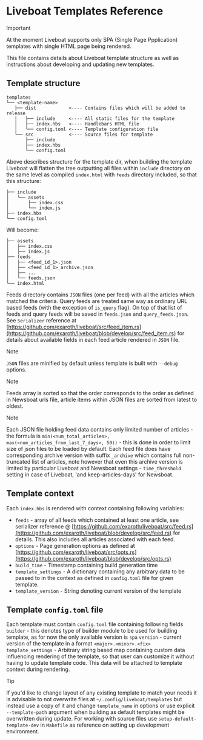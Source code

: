 # Liveboat Templates Reference

> [!IMPORTANT]
> At the moment Liveboat supports only SPA (Single Page Ppplication) templates with single HTML page being rendered.

This file contains details about Liveboat template structure as well as instructions about developing and updating new templates.

## Template structure

```
templates
└── <template-name>
   ├── dist            <---- Contains files which will be added to release
   │   ├── include     <---- All static files for the template
   │   ├── index.hbs   <---- Handlebars HTML file
   │   └── config.toml <---- Template configuration file
   └── src             <---- Source files for template
       ├── include
       ├── index.hbs
       └── config.toml
```

Above describes structure for the template dir, when building the template Liveboat will flatten the tree outputting all files within `include` directory on the same level as compiled `index.html` with `feeds` directory included, so that this structure:

```
├── include
│   └── assets
│       ├── index.css
│       └── index.js
├── index.hbs
└── config.toml
```

Will become:

```
├── assets
│   ├── index.css
│   ├── index.js
├── feeds
│   ├── <feed_id_1>.json
│   ├── <feed_id_1>_archive.json
│   ├── ...
│   └── feeds.json
└── index.html
```

Feeds directory contains `JSON` files (one per feed) with all the articles which matched the criteria. Query feeds are treated same way as ordinary URL based feeds (with the exception of `is_query` flag). On top of that list of feeds and query feeds will be saved in `feeds.json` and `query_feeds.json`. See `Serializer` reference at [https://github.com/exaroth/liveboat/src/feed_item.rs](https://github.com/exaroth/liveboat/blob/develop/src/feed_item.rs) for details about available  fields in each feed article rendered in `JSON` file.

> [!NOTE]
> `JSON` files are minified by default unless template is built with `--debug` options. <br/>
 
> [!NOTE]
> Feeds array is sorted so that the order corresponds to the order as defined in Newsboat urls file, article items within JSON files are sorted from latest to oldest.

> [!NOTE]
> Each JSON file holding feed data contains only limited number of articles - the formula is `min(<num_total_articles>, max(<num_articles_from_last_7_days>, 50))` - this is done in order to limit size of json files to be loaded by default. Each feed file does have corresponding archive version with suffix `_archive` which contains full non-truncated list of articles, note however that even this archive version is limited by particular Liveboat and Newsboat settings - `time_threshold` setting in case of Liveboat, 'and keep-articles-days' for Newsboat.

## Template context

Each `index.hbs` is rendered with context containing following variables:

- `feeds` - array of all feeds which contained at least one article, see serializer reference @ [https://github.com/exaroth/liveboat/src/feed.rs](https://github.com/exaroth/liveboat/blob/develop/src/feed.rs) for details. This also includes all articles associated with each feed.
- `options` - Page generation options as defined at [https://github.com/exaroth/liveboat/src/opts.rs](https://github.com/exaroth/liveboat/blob/develop/src/opts.rs)
- `build_time` - Timestamp containing build generation time
- `template_settings` - A dictionary containing any arbitrary data to be passed to in the context as defined in `config.toml` file for given template.
- `template_version` - String denoting current version of the template

## Template `config.toml` file
Each template must contain `config.toml` file containing following fields
`builder` - this denotes type of builder module to be used for building template, as for now the only available version is `spa`
`version` - current version of the template in a format `<major>.<minor>.<fix>`
`template_settings` - Arbitrary string based map containing custom data influencing rendering of the template, so that user can customize it without having to update template code. This data will be attached to template context during rendering.


> [!TIP]
> If you'd like to change layout of any existing template to match your needs it is advisable to not overwrite files at `~/.config/liveboat/templates` but instead use a copy of it and change `template_name` in options or use explicit `--template-path` argument when building as default templates might be overwritten during update. For working with source files use `setup-default-template-dev` in `Makefile` as reference on setting up development environment.
